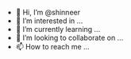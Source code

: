- 👋 Hi, I’m @shinneer
- 👀 I’m interested in ...
- 🌱 I’m currently learning ...
- 💞️ I’m looking to collaborate on ...
- 📫 How to reach me ...

<!---
shinneer/shinneer is a ✨ special ✨ repository because its `README.md` (this file) appears on your GitHub profile.
You can click the Preview link to take a look at your changes.
--->
